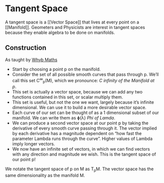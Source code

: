 # Tangent Space

A tangent space is a [[Vector Space]] that lives at every point on a [[Manifold]]. Geometers and Physicists are interest in tangent spaces because they enable algebra to be done on manifolds.

## Construction
As taught by [Whyb Maths](https://www.youtube.com/watch?v=tkDmDZDeFvQ)

- Start by choosing a point p on the manifold.
- Consider the set of all possible smooth curves that pass through p. We’ll call this set C<sup>∞</sup><sub>p</sub>(M), which we pronounce: *C infinity of the Manifold at p*.
- This set is actually a vector space, because we can add any two functions contained in this set, or scalar multiply them.
- This set is useful, but not the one we want, largely because it’s infinite dimensional. We can use it to build a more desirable vector space.
- Each curve of our set can be thought of as a 1 dimensional subset of our manifold. We can write them as ɸ(λ) *Phi of Lamda*.
- We can produce a second vector space at our point p by taking the derivative of every smooth curve passing through it. The vector implied by each derivative has a magnitude dependent on “how fast the parameter Lambda runs through the curve”. Higher values of Lambda imply longer vectors.
- We now have an infinite set of vectors, in which we can find vectors with any direction and magnitude we wish. This is the tangent space of our point p!

We notate the tangent space of p on M as T<sub>p</sub>M. The vector space has the same dimensionality as the manifold M.



